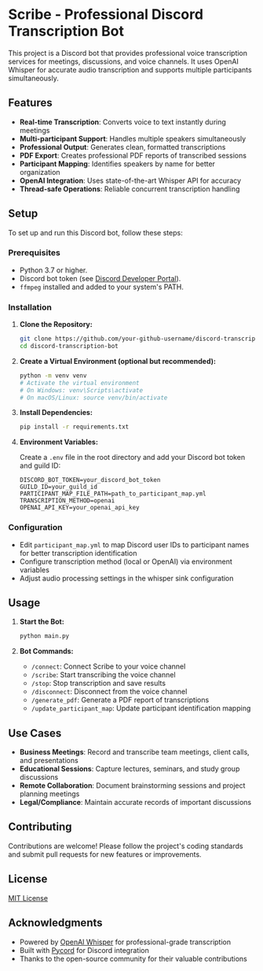
# Scribe - Professional Discord Transcription Bot

This project is a Discord bot that provides professional voice transcription services for meetings, discussions, and voice channels. It uses OpenAI Whisper for accurate audio transcription and supports multiple participants simultaneously.

## Features

- **Real-time Transcription**: Converts voice to text instantly during meetings
- **Multi-participant Support**: Handles multiple speakers simultaneously
- **Professional Output**: Generates clean, formatted transcriptions
- **PDF Export**: Creates professional PDF reports of transcribed sessions
- **Participant Mapping**: Identifies speakers by name for better organization
- **OpenAI Integration**: Uses state-of-the-art Whisper API for accuracy
- **Thread-safe Operations**: Reliable concurrent transcription handling

## Setup

To set up and run this Discord bot, follow these steps:

### Prerequisites

- Python 3.7 or higher.
- Discord bot token (see [Discord Developer Portal](https://discord.com/developers/applications)).
- `ffmpeg` installed and added to your system's PATH.

### Installation

1. **Clone the Repository:**

   ```bash
   git clone https://github.com/your-github-username/discord-transcription-bot.git
   cd discord-transcription-bot
   ```

2. **Create a Virtual Environment (optional but recommended):**

   ```bash
   python -m venv venv
   # Activate the virtual environment
   # On Windows: venv\Scripts\activate
   # On macOS/Linux: source venv/bin/activate
   ```

3. **Install Dependencies:**

   ```bash
   pip install -r requirements.txt
   ```

4. **Environment Variables:**

   Create a `.env` file in the root directory and add your Discord bot token and guild ID:

   ```
   DISCORD_BOT_TOKEN=your_discord_bot_token
   GUILD_ID=your_guild_id
   PARTICIPANT_MAP_FILE_PATH=path_to_participant_map.yml
   TRANSCRIPTION_METHOD=openai
   OPENAI_API_KEY=your_openai_api_key
   ```

### Configuration

- Edit `participant_map.yml` to map Discord user IDs to participant names for better transcription identification
- Configure transcription method (local or OpenAI) via environment variables
- Adjust audio processing settings in the whisper sink configuration

## Usage

1. **Start the Bot:**

   ```bash
   python main.py
   ```

2. **Bot Commands:**

   - `/connect`: Connect Scribe to your voice channel
   - `/scribe`: Start transcribing the voice channel
   - `/stop`: Stop transcription and save results
   - `/disconnect`: Disconnect from the voice channel
   - `/generate_pdf`: Generate a PDF report of transcriptions
   - `/update_participant_map`: Update participant identification mapping

## Use Cases

- **Business Meetings**: Record and transcribe team meetings, client calls, and presentations
- **Educational Sessions**: Capture lectures, seminars, and study group discussions
- **Remote Collaboration**: Document brainstorming sessions and project planning meetings
- **Legal/Compliance**: Maintain accurate records of important discussions

## Contributing

Contributions are welcome! Please follow the project's coding standards and submit pull requests for new features or improvements.

## License

[MIT License](LICENSE)

## Acknowledgments

- Powered by [OpenAI Whisper](https://openai.com/research/whisper) for professional-grade transcription
- Built with [Pycord](https://github.com/Pycord-Development/pycord) for Discord integration
- Thanks to the open-source community for their valuable contributions
